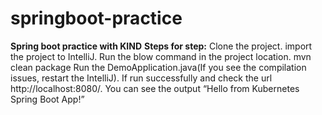 # springboot-practice
**Spring boot practice with KIND**
**Steps for step:**
Clone the project.
import the project to IntelliJ.
Run the blow command in the project location.
	mvn clean package
Run the DemoApplication.java(If you see the compilation issues, restart the IntelliJ). If run successfully and check the url http://localhost:8080/. You can see the output “Hello from Kubernetes Spring Boot App!”

